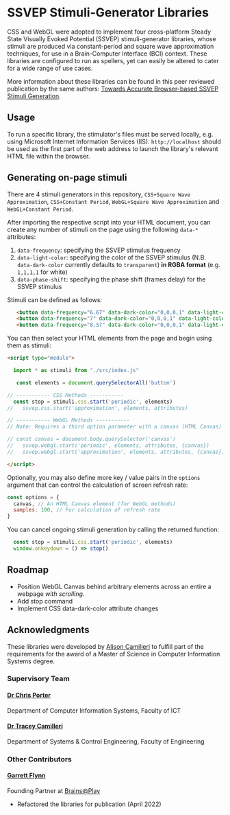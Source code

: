 # SSVEP Stimuli-Generator Libraries

CSS and WebGL were adopted to implement four cross-platform Steady State Visually Evoked Potential (SSVEP) stimuli-generator libraries, whose stimuli are produced via constant-period and square wave approximation techniques, for use in a Brain-Computer Interface (BCI) context. These libraries are configured to run as spellers, yet can easily be altered to cater for a wide range of use cases.

More information about these libraries can be found in this peer reviewed publication by the same authors: [Towards Accurate Browser-based SSVEP Stimuli Generation](https://www.scitepress.org/Papers/2020/101594/pdf/index.html).

## Usage
To run a specific library, the stimulator's files must be served locally, e.g. using Microsoft Internet Information Services (IIS). ```http://localhost``` should be used as the first part of the web address to launch the library's relevant HTML file within the browser.

## Generating on-page stimuli

There are 4 stimuli generators in this repository, `CSS+Square Wave Approximation`, `CSS+Constant Period`, `WebGL+Square Wave Approximation` and `WebGL+Constant Period`.

After importing the respective script into your HTML document, you can create any number of stimuli on the page using the following `data-*` attributes:

1. `data-frequency`: specifying the SSVEP stimulus frequency
2. `data-light-color`: specifying the color of the SSVEP stimulus (N.B. `data-dark-color` currently defaults to `transparent`) **in RGBA format** (e.g. `1,1,1,1` for white)
3. `data-phase-shift`: specifying the phase shift (frames delay) for the SSVEP stimulus

Stimuli can be defined as follows:

```html
   <button data-frequency="6.67" data-dark-color="0,0,0,1" data-light-color="1,1,1,1" data-phase-shift="0">Content</button>
   <button data-frequency="7" data-dark-color="0,0,0,1" data-light-color="1,1,1,1" data-phase-shift="0">Content</button>
   <button data-frequency="8.57" data-dark-color="0,0,0,1" data-light-color="1,1,1,1" data-phase-shift="0">Content</button>
```

You can then select your HTML elements from the page and begin using them as stimuli:
```html
<script type="module">

  import * as stimuli from "./src/index.js"

   const elements = document.querySelectorAll('button')

// ----------- CSS Methods -----------
  const stop = stimuli.css.start('periodic', elements)
//   ssvep.css.start('approximation', elements, attributes)

// ----------- WebGL Methods -----------
// Note: Requires a third option parameter with a canvas (HTML Canvas) key / value pair

// const canvas = document.body.querySelector('canvas')
//   ssvep.webgl.start('periodic', elements, attributes, {canvas})
//   ssvep.webgl.start('approximation', elements, attributes, {canvas})

</script>
```

Optionally, you may also define more key / value pairs in the `options` argument that can control the calculation of screen refresh rate:

``` javascript
const options = {
  canvas, // An HTML Canvas element (for WebGL methods)
  samples: 100, // For calculation of refresh rate
}

```

You can cancel ongoing stimuli generation by calling the returned function:

``` javascript
  const stop = stimuli.css.start('periodic', elements)
  window.onkeydown = () => stop()
```

## Roadmap
- Position WebGL Canvas behind arbitrary elements across an entire a webpage *with scrolling*.
- Add stop command
- Implement CSS data-dark-color attribute changes

## Acknowledgments
These libraries were developed by [Alison Camilleri](https://github.com/alison-camilleri) to fulfill part of the requirements for the award of a Master of Science in Computer Information Systems degree.

### Supervisory Team
####  [Dr Chris Porter](https://www.um.edu.mt/profile/chrisporter)
Department of Computer Information Systems, Faculty of ICT

####  [Dr Tracey Camilleri](https://www.um.edu.mt/profile/traceycamilleri)
Department of Systems & Control Engineering, Faculty of Engineering

### Other Contributors
#### [Garrett Flynn](https://github.com/garrettmflynn)
Founding Partner at [Brains@Play](https://github.com/brainsatplay) 
  - Refactored the libraries for publication (April 2022)

